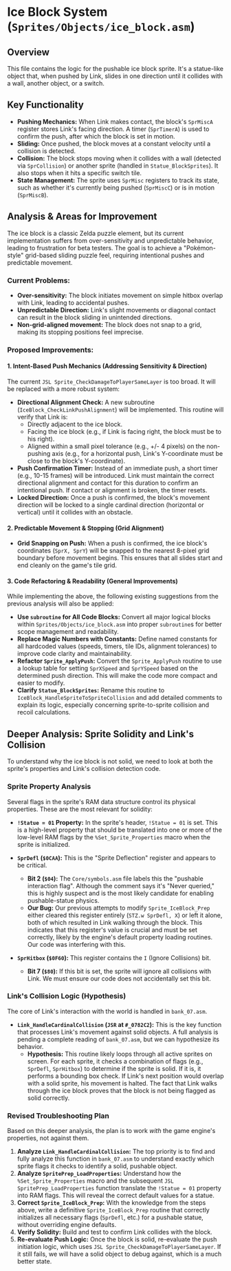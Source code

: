 # Ice Block System (`Sprites/Objects/ice_block.asm`)

## Overview

This file contains the logic for the pushable ice block sprite. It's a statue-like object that, when pushed by Link, slides in one direction until it collides with a wall, another object, or a switch.

## Key Functionality

- **Pushing Mechanics:** When Link makes contact, the block's `SprMiscA` register stores Link's facing direction. A timer (`SprTimerA`) is used to confirm the push, after which the block is set in motion.
- **Sliding:** Once pushed, the block moves at a constant velocity until a collision is detected.
- **Collision:** The block stops moving when it collides with a wall (detected via `SprCollision`) or another sprite (handled in `Statue_BlockSprites`). It also stops when it hits a specific switch tile.
- **State Management:** The sprite uses `SprMisc` registers to track its state, such as whether it's currently being pushed (`SprMiscC`) or is in motion (`SprMiscB`).

## Analysis & Areas for Improvement

The ice block is a classic Zelda puzzle element, but its current implementation suffers from over-sensitivity and unpredictable behavior, leading to frustration for beta testers. The goal is to achieve a "Pokémon-style" grid-based sliding puzzle feel, requiring intentional pushes and predictable movement.

### Current Problems:
- **Over-sensitivity:** The block initiates movement on simple hitbox overlap with Link, leading to accidental pushes.
- **Unpredictable Direction:** Link's slight movements or diagonal contact can result in the block sliding in unintended directions.
- **Non-grid-aligned movement:** The block does not snap to a grid, making its stopping positions feel imprecise.

### Proposed Improvements:

#### 1. Intent-Based Push Mechanics (Addressing Sensitivity & Direction)
The current `JSL Sprite_CheckDamageToPlayerSameLayer` is too broad. It will be replaced with a more robust system:

- **Directional Alignment Check:** A new subroutine (`IceBlock_CheckLinkPushAlignment`) will be implemented. This routine will verify that Link is:
    - Directly adjacent to the ice block.
    - Facing the ice block (e.g., if Link is facing right, the block must be to his right).
    - Aligned within a small pixel tolerance (e.g., +/- 4 pixels) on the non-pushing axis (e.g., for a horizontal push, Link's Y-coordinate must be close to the block's Y-coordinate).
- **Push Confirmation Timer:** Instead of an immediate push, a short timer (e.g., 10-15 frames) will be introduced. Link must maintain the correct directional alignment and contact for this duration to confirm an intentional push. If contact or alignment is broken, the timer resets.
- **Locked Direction:** Once a push is confirmed, the block's movement direction will be locked to a single cardinal direction (horizontal or vertical) until it collides with an obstacle.

#### 2. Predictable Movement & Stopping (Grid Alignment)
- **Grid Snapping on Push:** When a push is confirmed, the ice block's coordinates (`SprX, SprY`) will be snapped to the nearest 8-pixel grid boundary before movement begins. This ensures that all slides start and end cleanly on the game's tile grid.

#### 3. Code Refactoring & Readability (General Improvements)
While implementing the above, the following existing suggestions from the previous analysis will also be applied:

- **Use `subroutine` for All Code Blocks:** Convert all major logical blocks within `Sprites/Objects/ice_block.asm` into proper `subroutine`s for better scope management and readability.
- **Replace Magic Numbers with Constants:** Define named constants for all hardcoded values (speeds, timers, tile IDs, alignment tolerances) to improve code clarity and maintainability.
- **Refactor `Sprite_ApplyPush`:** Convert the `Sprite_ApplyPush` routine to use a lookup table for setting `SprXSpeed` and `SprYSpeed` based on the determined push direction. This will make the code more compact and easier to modify.
- **Clarify `Statue_BlockSprites`:** Rename this routine to `IceBlock_HandleSpriteToSpriteCollision` and add detailed comments to explain its logic, especially concerning sprite-to-sprite collision and recoil calculations.

## Deeper Analysis: Sprite Solidity and Link's Collision

To understand why the ice block is not solid, we need to look at both the sprite's properties and Link's collision detection code.

### Sprite Property Analysis

Several flags in the sprite's RAM data structure control its physical properties. These are the most relevant for solidity:

*   **`!Statue = 01` Property:** In the sprite's header, `!Statue = 01` is set. This is a high-level property that should be translated into one or more of the low-level RAM flags by the `%Set_Sprite_Properties` macro when the sprite is initialized.

*   **`SprDefl` (`$0CAA`):** This is the "Sprite Deflection" register and appears to be critical.
    *   **Bit 2 (`$04`):** The `Core/symbols.asm` file labels this the "pushable interaction flag". Although the comment says it's "Never queried," this is highly suspect and is the most likely candidate for enabling pushable-statue physics.
    *   **Our Bug:** Our previous attempts to modify `Sprite_IceBlock_Prep` either cleared this register entirely (`STZ.w SprDefl, X`) or left it alone, both of which resulted in Link walking through the block. This indicates that this register's value is crucial and must be set correctly, likely by the engine's default property loading routines. Our code was interfering with this.

*   **`SprHitbox` (`$0F60`):** This register contains the `I` (Ignore Collisions) bit.
    *   **Bit 7 (`$80`):** If this bit is set, the sprite will ignore all collisions with Link. We must ensure our code does not accidentally set this bit.

### Link's Collision Logic (Hypothesis)

The core of Link's interaction with the world is handled in `bank_07.asm`.

*   **`Link_HandleCardinalCollision` (`JSR` at `#_0782C2`):** This is the key function that processes Link's movement against solid objects. A full analysis is pending a complete reading of `bank_07.asm`, but we can hypothesize its behavior.
    *   **Hypothesis:** This routine likely loops through all active sprites on screen. For each sprite, it checks a combination of flags (e.g., `SprDefl`, `SprHitbox`) to determine if the sprite is solid. If it is, it performs a bounding box check. If Link's next position would overlap with a solid sprite, his movement is halted. The fact that Link walks through the ice block proves that the block is not being flagged as solid correctly.

### Revised Troubleshooting Plan

Based on this deeper analysis, the plan is to work *with* the game engine's properties, not against them.

1.  **Analyze `Link_HandleCardinalCollision`:** The top priority is to find and fully analyze this function in `bank_07.asm` to understand exactly which sprite flags it checks to identify a solid, pushable object.
2.  **Analyze `SpritePrep_LoadProperties`:** Understand how the `%Set_Sprite_Properties` macro and the subsequent `JSL SpritePrep_LoadProperties` function translate the `!Statue = 01` property into RAM flags. This will reveal the correct default values for a statue.
3.  **Correct `Sprite_IceBlock_Prep`:** With the knowledge from the steps above, write a definitive `Sprite_IceBlock_Prep` routine that correctly initializes all necessary flags (`SprDefl`, etc.) for a pushable statue, without overriding engine defaults.
4.  **Verify Solidity:** Build and test to confirm Link collides with the block.
5.  **Re-evaluate Push Logic:** Once the block is solid, re-evaluate the push initiation logic, which uses `JSL Sprite_CheckDamageToPlayerSameLayer`. If it still fails, we will have a solid object to debug against, which is a much better state.
